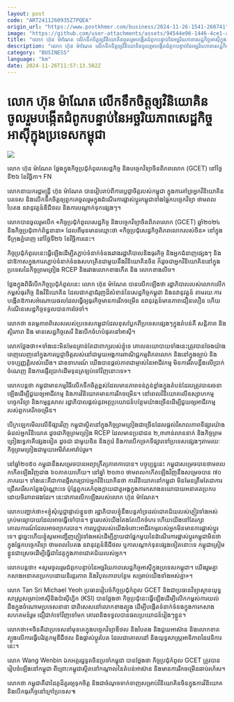 ```yaml
---
layout: post
code: "ART2411260935Z7PQEA"
origin_url: "https://www.postkhmer.com/business/2024-11-26-1541-260741"
image: "https://github.com/user-attachments/assets/94544e96-1446-4ce1-a19a-307d8d1faabb"
title: "លោក ហ៊ុន ម៉ាណែត លើក​ទឹក​ចិត្ត​ឲ្យ​វិនិយោគិន​ចូលរួម​បង្កើត​ជំពូក​បន្ទាប់​នៃ​អច្ឆរិយភាព​សេដ្ឋកិច្ច​អាស៊ី​ក្នុង​ប្រទេស​កម្ពុជា"
description: "​​លោក ហ៊ុន ម៉ាណែត លើក​ទឹក​ចិត្ត​ឲ្យ​វិនិយោគិន​ចូលរួម​បង្កើត​ជំពូក​បន្ទាប់​នៃ​អច្ឆរិយភាព​សេដ្ឋកិច្ច​អាស៊ី​ក្នុង​ប្រទេស​កម្ពុជា​"
category: "BUSINESS"
language: "km"
date: 2024-11-26T11:57:13.502Z
---
```


# លោក ហ៊ុន ម៉ាណែត លើក​ទឹក​ចិត្ត​ឲ្យ​វិនិយោគិន​ចូលរួម​បង្កើត​ជំពូក​បន្ទាប់​នៃ​អច្ឆរិយភាព​សេដ្ឋកិច្ច​អាស៊ី​ក្នុង​ប្រទេស​កម្ពុជា

![](https://github.com/user-attachments/assets/53d39074-c662-4999-b782-7461dba1724b)

លោក ហ៊ុន​ ម៉ាណែត ថ្លែង​ក្នុង​កិច្ចប្រជុំ​កំពូល​សេដ្ឋកិច្ច និង​បច្ចេកវិទ្យា​ចិន​ពិភពលោក (GCET) នៅ​ថ្ងៃ​ទី២៦ ខែ​វិច្ឆិកា។ FN

លោក​នាយក​រដ្ឋមន្ត្រី ហ៊ុន ម៉ាណែត បាន​រៀប​រាប់​ពី​ការ​ប្ដេជ្ញាចិត្ត​របស់​កម្ពុជា ក្នុង​ការ​គាំទ្រ​អ្ន​ក​វិនិយោគិន​បរទេស​ និង​លើក​ទឹក​ចិត្ត​ឲ្យ​ពួក​គេ​ចូល​រួម​ក្នុង​ដំណើរ​ការ​​ផ្លាស់​ប្ដូរ​កម្ពុជា​ ទាំង​​ផ្នែក​បច្ចេកវិទ្យា ​ថាមពល​បៃតង នវានុវត្តន៍​ឌីជីថល និង​ការ​បណ្ដាក់​ទុក​ផ្សេងៗ។

លោក​បាន​ចូលរួម​បើក​ «កិច្ចប្រជុំ​កំពូល​សេដ្ឋកិច្ច និង​បច្ចេកវិទ្យា​ចិន​ពិភពលោក (GCET) ឆ្នាំ​២០២៤ និង​កិច្ចប្រជុំពាក់​ព័ន្ធនានា» ដែល​ពី​មុន​មាន​ឈ្មោះ​ថា «កិច្ច​ប្រជុំ​​សេដ្ឋកិច្ច​​ពិភពលោក​របស់​ចិន» នៅ​ក្នុង​ទីក្រុង​ភ្នំពេញ នៅ​ថ្ងៃ​ទី២៦ ខែ​វិច្ឆិការ​នេះ។ 

កិច្ច​ប្រជុំ​កំពូលនេះ​ធ្វើ​ឡើង​ដើម្បី​តភ្ជាប់​ទំនាក់​ទំនង​រវាង​រដ្ឋាភិបាល​និង​ធុរកិច្ច និង​អ្នក​ជំនាញ​ផ្សេងៗ និង​ជា​ឱកាស​ក្នុង​ការ​តភ្ជាប់​ទំនាក់​ទំនង​សហគ្រិន​ជាមួយ​នឹង​វិនិយោគិន​ចិន ក៏ដូចជា​អ្នក​វិនិយោគិន​នៅ​ក្នុង​ប្រទេស​នៃ​កិច្ច​ព្រមព្រៀង RCEP និង​រវាង​លោក​ខាង​កើត​ និង លោក​ខាង​លិច។

ថ្លែង​ក្នុង​ពិធី​បើក​កិច្ច​ប្រជុំ​កំពូល​នេះ លោក​ ហ៊ុន ម៉ាណែត បាន​លើក​ឡើង​ថា រដ្ឋាភិបាល​របស់​លោក​លើក​កម្ពស់​ធុរកិច្ច និង​វិនិយោគិន ដែល​ជា​កត្តា​ជំរុញ​ដ៏​សំខាន់​នៃ​សេដ្ឋកិច្ច​កម្ពុជា និង​នវានុវត្តន៍ តាម​រយៈ​ការ​បង្កើត​​ឱកាស​អំណោយផល​ដែល​ធ្វើ​ឲ្យ​ធុរកិច្ច​មាន​ការ​រីក​ចម្រើន នវានុវត្តន៍​មាន​ភាព​ជឿន​លឿន ហើយ​កំណើន​សេដ្ឋកិច្ច​ទទួល​បាន​ការ​ថែទាំ។

លោក​ថា ឧតម្តភាព​ពិសេស​របស់​ប្រទេស​កម្ពុជា​ដែល​ខុស​ប្លែក​ពី​ប្រទេស​ផ្សេងៗ​ក្នុង​តំបន់​គឺ ​សន្តិភាព និង​ស្ថិរភាព និង ​មាន​សេដ្ឋកិច្ចសេរី និង​បើក​ចំហ​បំផុត​នៅ​អាស៊ី។ 

លោក​ថ្លែង​ថា៖«ទាំង​នេះ​​មិន​មែន​គ្រាន់​តែ​ជា​ពាក្យ​របស់ខ្ញុំ​ទេ គោលនយោបាយ​​ទាំងនេះ​ត្រូវ​បាន​ចែង​យ៉ាង​ពេញ​លេញ​នៅ​ក្នុង​ការ​ប្ដេជ្ញាចិត្ត​របស់​នៅ​ជាមួយ​អង្គការ​ពាណិជ្ជកម្ម​ពិភពលោក និង​នៅ​ក្នុង​ច្បាប់ និង​បទប្បញ្ញត្តិ​របស់​យើង។ ជា​ឧទាហរណ៍ យើង​បាន​ផ្ដល់​ភាព​ជា​ម្ចាស់​នៃ​អាជីវកម្ម មិន​ការ​រឹត​បន្តឹង​លើ​ប្រាក់​ចំណេញ និង​ការ​ផ្ញើរ​ប្រាក់​ដើម​ទុន​ត្រឡប់​ទៅ​វិញ​នោះ​ទេ»។

លោក​បន្ត​ថា កម្ពុជា​មាន​កម្មវិធី​លើក​ទឹក​ចិត្ត​ខ្ពស់​ដែល​មាន​ភាព​ទន់ភ្លន់​ខ្លាំង​ក្នុង​តំបន់​ ដែល​ត្រូវ​បាន​រចនា​ឡើង​ដើម្បី​ជួយ​ឲ្យ​អាជីវកម្ម និង​ការ​វិនិយោគ​មាន​ការ​រីក​ចម្រើន។ នៅ​ពេល​វិនិយោគ​លើ​ឧស្សាហកម្ម បច្ចេកវិទ្យា និង​កម្មន្តសាល រដ្ឋាភិបាល​ផ្ដល់​នូវ​អត្ថប្រយោជន៍​បន្ថែម​យ៉ាង​ច្រើន​ដើម្បី​ជួយ​ឲ្យ​អាជីវកម្ម​របស់​ពួក​គេ​រីក​ចម្រើន។ 

បើ​ក្រឡេក​មើល​លើ​ទីផ្សារ​វិញ កម្ពុជា​ស្ថិត​នៅ​ក្នុង​កិច្ច​ព្រម​ព្រៀង​ជា​ច្រើន​ដែល​ផ្ដល់​វិសាលភាព​ទីផ្សារ​យ៉ាង​ធំ​ដល់​អ្នក​វិនិយោគ ដូចជា ​កិច្ច​ព្រម​ព្រៀង RCEP ដែល​មាន​ប្រជាជន ២,៣​ពាន់លាន​នាក់ និង​កិច្ច​ព្រម​ព្រៀង​ទ្វេភាគី​ផ្សេង​ទៀត ដូចជា ជាមួយ​ចិន និង​កូរ៉េ និង​ការ​បើក​ច្រក​ទីផ្សារ​ទៅ​​ប្រទេស​ផ្សេងៗ​តាម​រយៈ​កិច្ច​ព្រមព្រៀង​ជាមួយ​អេមីរ៉ាត​អារ៉ាប់រួម។

នៅ​ឆ្នាំ​២០៥០ កម្ពុជា​នឹង​សម្រេច​បាន​អព្យាក្រឹត្យភាព​កាបោន។ បច្ចុប្បន្ន​នេះ កម្ពុជា​សម្រេច​បាន​ថាមពល​កកើត​ឡើង​វិញ​ជាង ៦០​ភាគយ​ហើយ។ ​នៅ​ឆ្នាំ​ ២០៣០ ថាមពល​កកើត​ឡើង​វិញ​នឹង​សម្រេច​បាន ៧០​ភាគរយ។ ទាំង​នេះ​គឺ​ជា​ការ​ផ្ញើសារ​ប្រាប់​អ្នក​វិនិយោគិន​ថា ការ​វិនិយោគ​នៅ​កម្ពុជា មិន​មែន​ត្រឹម​តែ​ជា​ការ​ជ្រើស​រើស​កន្លែង​ប៉ុណ្ណោះ​ទេ ប៉ុន្តែ​ពួក​គេ​កំពុង​ក្លាយ​ជា​តួអង្គ​ក្នុង​ការ​កសាង​នយោបាយ​អនាគត​ប្រកប​ដោយ​ចិរភាព​ផងដែរ។ នេះ​ជា​ការ​លើក​ឡើង​របស់​លោក ហ៊ុន ម៉ាណែត។ 

លោក​បញ្ជាក់​ថា៖«ខ្ញុំ​សុំ​ប្ដេជ្ញា​ផ្ទាល់​ខ្លួន​ថា រដ្ឋាភិបាល​ខ្ញុំ​នឹង​បន្ត​គាំទ្រ​ដល់​ជោគជ័យ​របស់​ភ្ញៀវ​ទាំង​អស់​គ្រប់​មធ្យោបាយ​ដែល​អាច​ធ្វើ​ទៅ​បាន។ ទ្វារ​របស់យើង​តែង​តែ​បើក​ចំហរ ហើយ​យើង​នៅ​តែ​រក្សា​គោលការណ៍​ដែល​អាច​ព្យាករ​បាន។ ការ​ប្ដេជ្ញា​របស់​យើង​ចំពោះ​អាជីវកម្ម​របស់​អ្នក​មិន​មាន​ការ​ផ្លាស់​ប្ដូរ​ទេ។ ដូច្នេះ​ហើយ​ ខ្ញុំ​សូម​អញ្ជើញ​ភ្ញៀវ​ទាំង​អស់​ដើម្បី​ក្លាយ​ជា​ផ្នែក​មួយនៃ​ដំណើរ​ការ​​ផ្លាស់​ប្ដូរ​កម្ពុជា​ មិន​ថា​ក្នុង​ផ្នែក​បច្ចេកវិទ្យា ថាមពល​បៃតង នវានុវត្តន៍​ឌីជីថល ឬ​ការ​បណ្ដាក់​ទុន​ផ្សេង​ទៀត​នោះ​ទេ កម្ពុជា​ត្រៀម​ខ្លួន​ជា​ស្រេច​ដើម្បី​ធ្វើ​ជាដៃ​គូ​ក្នុង​ភាព​ជោគ​ជ័យ​របស់​អ្នក។​

លោក​បន្ត​ថា៖ «សូម​ចូលរួម​ជំពូក​បន្ទាប់នៃ​អច្ឆរិយភាព​សេដ្ឋកិច្ច​អាស៊ី​ក្នុង​ប្រទេស​កម្ពុជា។ យើង​រួម​គ្នា​កសាង​អនាគត​ប្រកប​ដោយ​និរន្តរភាព និង​វិបុល​ភាព​បន្ថែម សម្រាប់​យើង​ទាំង​អស់​គ្នា»។

លោក Tan Sri Michael Yeoh ប្រធាន​រៀបចំ​កិច្ច​ប្រជុំ​កំពូល GCET និង​ជា​ប្រធាន​វិទ្យាស្ថាន​យុទ្ធសាស្ត្រ​សម្រាប់​អាស៊ី​និ​ងប៉ាស៊ីហ្វិក (KSI) បាន​ថ្លែង​ថា កិច្ច​ប្រជុំ​នេះ​ធ្វើ​ឡើង​ដើម្បី​លើក​កម្ពស់​ការ​យល់​ដឹង​​ក្នុង​ចំណោម​ប្រទេស​នានា ជា​ពិសេស​នៅ​លោក​ខាង​ត្បូង ដើម្បី​បង្កើត​ទំនាក់​ទំនង​ក្នុង​ការ​កសាង​សហគមន៍​រួម ជឿជាក់​ទៅវិញ​ទៅ​មក គោរព​និង​ទទួល​បាន​ផល​ប្រយោជន៍​រៀងៗ​ខ្លួន។ 

លោក​ថា៖«ចិន​គឺជា​ប្រទេស​នាំ​មុខគេ​ក្នុង​បច្ចេកវិទ្យា​ឌីថល​ និង​បៃតង និង​ជួយ​អាស៊ាន និង​លោក​ខាត​ត្បូង​លើ​ការ​ធ្វើ​បរិវត្តកម្ម​ឌីជីថល និង​ផ្លាស់​ប្ដូរ​បៃត ដែល​ជា​គោលដៅ និង​យុទ្ធសាស្ត្រ​អាទិភាព​នៃ​វេទិការ​នេះ។​

លោក Wang Wenbin ឯក​អគ្គរដ្ឋទូត​ចិន​ប្រចាំ​កម្ពុជា បាន​ថ្លែង​ថា កិច្ច​ប្រជុំ​កំពូល GCET ត្រូវ​បាន​រៀបចំឡើង​នៅ​កម្ពុជា ពីព្រោះ​កម្ពុជា​ស្ថិត​នៅ​កណ្ដាល​នៃ​តំបន់​អាស៊ាន និង​​មាន​ការ​រីក​ចម្រើន​ឆាប់​រហ័ស។

លោក​ថា កម្ពុជា​គឺជា​ដៃគូ​ដ៏​គួរ​ឲ្យ​ទុក​ចិត្ត និង​ជា​ចំណុច​ទាក់​ទាញ​សម្រាប់​វិនិយោគិន​ចិន​ក្នុង​ការ​វិនិយោគ​​និង​បើក​ធុរកិច្ច​នៅ​ក្រៅ​ប្រទេស៕